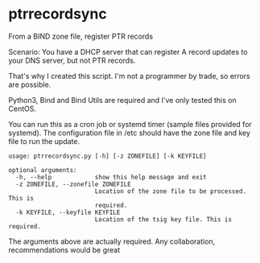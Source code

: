 # ptrrecordsync
From a BIND zone file, register PTR records

Scenario: You have a DHCP server that can register A record updates to your
DNS server, but not PTR records.

That's why I created this script. I'm not a programmer by trade,
so errors are possible.

Python3, Bind and Bind Utils are required and I've only tested this on CentOS.

You can run this as a cron job or systemd timer (sample files provided for
systemd). The configuration file in /etc should have the zone file and key file
to run the update.

<pre><code>usage: ptrrecordsync.py [-h] [-z ZONEFILE] [-k KEYFILE]

optional arguments:
  -h, --help            show this help message and exit
  -z ZONEFILE, --zonefile ZONEFILE
                        Location of the zone file to be processed. This is
                        required.
  -k KEYFILE, --keyfile KEYFILE
                        Location of the tsig key file. This is required.
</code></pre>

The arguments above are actually required. Any collaboration, recommendations
would be great
